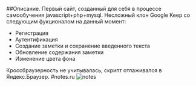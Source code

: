 ##Описание.
Первый сайт, созданный для себя в процессе самообучения javascript+php+mysql. Несложный клон Google Keep со следующим фукционалом на данный момент: 
* Регистрация
* Аутентификация
* Создание заметки и сохранение введенного текста
* Обновление содержания заметки
* Изменение цвета фона 

Кроссбраузерность не учитывалась, скрипт отлаживался в Яндекс.Браузер.
#notes.ru
![notes](https://cloud.githubusercontent.com/assets/24544147/22911115/2802379a-f26f-11e6-9b26-3de12067780a.PNG)

